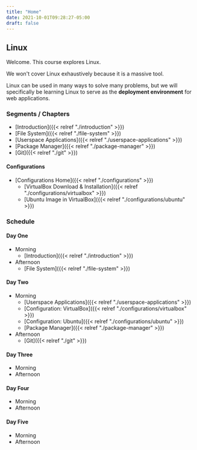 ```yaml
---
title: "Home"
date: 2021-10-01T09:28:27-05:00
draft: false
---
```


## Linux

Welcome. This course explores Linux.

We won't cover Linux exhaustively because it is a massive tool. 

Linux can be used in many ways to solve many problems, but we will specifically be learning Linux to serve as the **deployment environment** for web applications.

### Segments / Chapters

- [Introduction]({{< relref "./introduction" >}})
- [File System]({{< relref "./file-system" >}})
- [Userspace Applications]({{< relref "./userspace-applications" >}})
- [Package Manager]({{< relref "./package-manager" >}})
- [Git]({{< relref "./git" >}})

#### Configurations

- [Configurations Home]({{< relref "./configurations" >}})
  - [VirtualBox Download & Installation]({{< relref "./configurations/virtualbox" >}})
  - [Ubuntu Image in VirtualBox]({{< relref "./configurations/ubuntu" >}})

### Schedule

#### Day One

- Morning
  - [Introduction]({{< relref "./introduction" >}})
- Afternoon
  - [File System]({{< relref "./file-system" >}})

#### Day Two

- Morning
  - [Userspace Applications]({{< relref "./userspace-applications" >}})
  - [Configuration: VirtualBox]({{< relref "./configurations/virtualbox" >}})
  - [Configuration: Ubuntu]({{< relref "./configurations/ubuntu" >}})
  - [Package Manager]({{< relref "./package-manager" >}})
- Afternoon
  - [Git]({{< relref "./git" >}})

#### Day Three

- Morning
- Afternoon

#### Day Four

- Morning
- Afternoon

#### Day Five

- Morning
- Afternoon